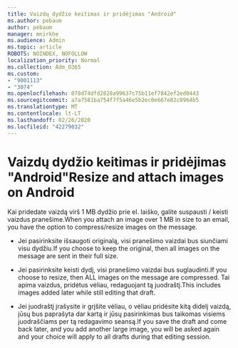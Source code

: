 ```yaml
---
title: Vaizdų dydžio keitimas ir pridėjimas "Android"
ms.author: pebaum
author: pebaum
manager: mnirkhe
ms.audience: Admin
ms.topic: article
ROBOTS: NOINDEX, NOFOLLOW
localization_priority: Normal
ms.collection: Adm_O365
ms.custom:
- "9001113"
- "3074"
ms.openlocfilehash: 078d74dfd2828a99637c75b11ef7842ef2ed0443
ms.sourcegitcommit: a7a7581ba754f7f5a46e5b2ec0e667e82c8964b5
ms.translationtype: MT
ms.contentlocale: lt-LT
ms.lasthandoff: 02/26/2020
ms.locfileid: "42279032"
---
```

# <a name="resize-and-attach-images-on-android"></a><span data-ttu-id="55c51-102">Vaizdų dydžio keitimas ir pridėjimas "Android"</span><span class="sxs-lookup"><span data-stu-id="55c51-102">Resize and attach images on Android</span></span>

<span data-ttu-id="55c51-103">Kai pridedate vaizdą virš 1 MB dydžio prie el. laiško, galite suspausti / keisti vaizdus pranešime.</span><span class="sxs-lookup"><span data-stu-id="55c51-103">When you attach an image over 1 MB in size to an email, you have the option to compress/resize images on the message.</span></span>
 
- <span data-ttu-id="55c51-104">Jei pasirinksite išsaugoti originalą, visi pranešimo vaizdai bus siunčiami visu dydžiu.</span><span class="sxs-lookup"><span data-stu-id="55c51-104">If you choose to keep the original, then all images on the message are sent in their full size.</span></span>
 
- <span data-ttu-id="55c51-105">Jei pasirinksite keisti dydį, visi pranešimo vaizdai bus suglaudinti.</span><span class="sxs-lookup"><span data-stu-id="55c51-105">If you choose to resize, then ALL images on the message are compressed.</span></span>  <span data-ttu-id="55c51-106">Tai apima vaizdus, pridėtus vėliau, redaguojant tą juodraštį.</span><span class="sxs-lookup"><span data-stu-id="55c51-106">This includes images added later while still editing that draft.</span></span>
 
- <span data-ttu-id="55c51-107">Jei juodraštį įrašysite ir grįšite vėliau, o vėliau pridėsite kitą didelį vaizdą, jūsų bus paprašyta dar kartą ir jūsų pasirinkimas bus taikomas visiems juodraščiams per tą redagavimo seansą.</span><span class="sxs-lookup"><span data-stu-id="55c51-107">If you save the draft and come back later, and you add another large image, you will be asked again and your choice will apply to all drafts during that editing session.</span></span>
 
